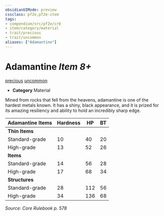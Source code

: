 ```yaml
---
obsidianUIMode: preview
cssclass: pf2e,pf2e-item
tags:
- compendium/src/pf2e/crb
- item/category/material
- trait/precious
- trait/uncommon
aliases: ["Adamantine"]
---
```

# Adamantine *Item 8+*  
[precious](../../../rules/traits/precious.md)  [uncommon](../../../rules/traits/uncommon.md)  

- **Category** Material

Mined from rocks that fell from the heavens, adamantine is one of the hardest metals known. It has a shiny, black appearance, and it is prized for its amazing resiliency and ability to hold an incredibly sharp edge.

| Adamantine Items | Hardness | HP | BT |
|------------------|----------|----|----|
| **Thin Items** |  |  |  |
| Standard-grade | 10 | 40 | 20 |
| High-grade | 13 | 52 | 26 |
| **Items** |  |  |  |
| Standard-grade | 14 | 56 | 28 |
| High-grade | 17 | 68 | 34 |
| **Structures** |  |  |  |
| Standard-grade | 28 | 112 | 56 |
| High-grade | 34 | 136 | 68 |


*Source: Core Rulebook p. 578*